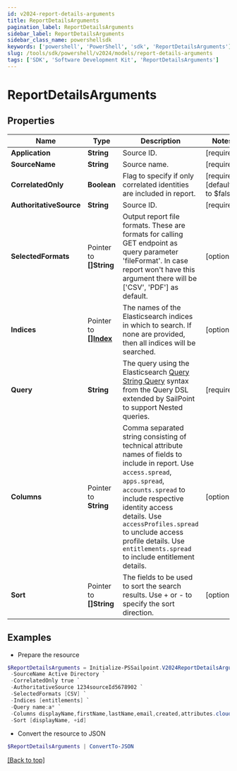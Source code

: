 ```yaml
---
id: v2024-report-details-arguments
title: ReportDetailsArguments
pagination_label: ReportDetailsArguments
sidebar_label: ReportDetailsArguments
sidebar_class_name: powershellsdk
keywords: ['powershell', 'PowerShell', 'sdk', 'ReportDetailsArguments'] 
slug: /tools/sdk/powershell/v2024/models/report-details-arguments
tags: ['SDK', 'Software Development Kit', 'ReportDetailsArguments']
---
```



# ReportDetailsArguments

## Properties

Name | Type | Description | Notes
------------ | ------------- | ------------- | -------------
**Application** |  **String** | Source ID. | [required]
**SourceName** |  **String** | Source name. | [required]
**CorrelatedOnly** |  **Boolean** | Flag to specify if only correlated identities are included in report. | [required][default to $false]
**AuthoritativeSource** |  **String** | Source ID. | [required]
**SelectedFormats** |  Pointer to **[]String** | Output report file formats. These are formats for calling GET endpoint as query parameter 'fileFormat'.  In case report won't have this argument there will be ['CSV', 'PDF'] as default. | [optional] 
**Indices** |  Pointer to [**[]Index**](index) | The names of the Elasticsearch indices in which to search. If none are provided, then all indices will be searched. | [optional] 
**Query** |  **String** | The query using the Elasticsearch [Query String Query](https://www.elastic.co/guide/en/elasticsearch/reference/5.2/query-dsl-query-string-query.html#query-string) syntax from the Query DSL extended by SailPoint to support Nested queries. | [required]
**Columns** |  Pointer to **String** | Comma separated string consisting of technical attribute names of fields to include in report.  Use `access.spread`, `apps.spread`, `accounts.spread` to include respective identity access details.  Use `accessProfiles.spread` to unclude access profile details.  Use `entitlements.spread` to include entitlement details.  | [optional] 
**Sort** |  Pointer to **[]String** | The fields to be used to sort the search results. Use + or - to specify the sort direction. | [optional] 

## Examples

- Prepare the resource
```powershell
$ReportDetailsArguments = Initialize-PSSailpoint.V2024ReportDetailsArguments  -Application 2c9180897eSourceIde781782f705b9 `
 -SourceName Active Directory `
 -CorrelatedOnly true `
 -AuthoritativeSource 1234sourceId5678902 `
 -SelectedFormats [CSV] `
 -Indices [entitlements] `
 -Query name:a* `
 -Columns displayName,firstName,lastName,email,created,attributes.cloudLifecycleState `
 -Sort [displayName, +id]
```

- Convert the resource to JSON
```powershell
$ReportDetailsArguments | ConvertTo-JSON
```


[[Back to top]](#) 

